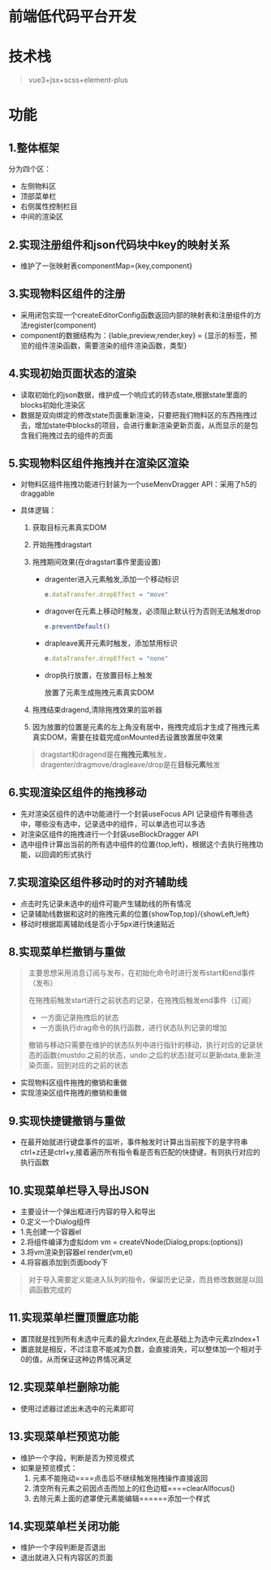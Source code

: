 # 前端低代码平台开发



# 技术栈

>vue3+jsx+scss+element-plus



# 功能

## 1.整体框架

分为四个区：

- 左侧物料区
- 顶部菜单栏
- 右侧属性控制栏目
- 中间的渲染区



## 2.实现注册组件和json代码块中key的映射关系

- 维护了一张映射表componentMap={key,component}

## 3.实现物料区组件的注册

- 采用闭包实现一个createEditorConfig函数返回内部的映射表和注册组件的方法register(component)
- component的数据结构为：{lable,preview,render,key} = {显示的标签，预览的组件渲染函数，需要渲染的组件渲染函数，类型}

## 4.实现初始页面状态的渲染

- 读取初始化的json数据，维护成一个响应式的转态state,根据state里面的blocks初始化渲染区
- 数据是双向绑定的修改state页面重新渲染，只要把我们物料区的东西拖拽过去，增加state中blocks的项目，会进行重新渲染更新页面，从而显示的是包含我们拖拽过去的组件的页面

## 5.实现物料区组件拖拽并在渲染区渲染

- 对物料区组件拖拽功能进行封装为一个useMenvDragger API：采用了h5的draggable

- 具体逻辑：

  1. 获取目标元素真实DOM

  2. 开始拖拽dragstart

  3. 拖拽期间效果(在dragstart事件里面设置)

     - dragenter进入元素触发,添加一个移动标识

       ```js
       e.dataTransfer.dropEffect = "move"
       ```

     - dragover在元素上移动时触发，必须阻止默认行为否则无法触发drop

       ```js
       e.preventDefault()
       ```

     - drapleave离开元素时触发，添加禁用标识

       ```js
       e.dataTransfer.dropEffect = "none"
       ```

     - drop执行放置，在放置目标上触发

       放置了元素生成拖拽元素真实DOM

  4. 拖拽结束dragend,清除拖拽效果的监听器

  5. 因为放置的位置是元素的左上角没有居中，拖拽完成后才生成了拖拽元素真实DOM，需要在挂载完成onMounted去设置放置居中效果

  > dragstart和dragend是在**拖拽元素**触发，dragenter/dragmove/dragleave/drop是在**目标元素**触发

## 6.实现渲染区组件的拖拽移动

- 先对渲染区组件的选中功能进行一个封装useFocus API 记录组件有哪些选中，哪些没有选中，记录选中的组件，可以单选也可以多选
- 对渲染区组件的拖拽进行一个封装useBlockDragger API
- 选中组件计算出当前的所有选中组件的位置{top,left}，根据这个去执行拖拽功能，以回调的形式执行

## 7.实现渲染区组件移动时的对齐辅助线

- 点击时先记录未选中的组件可能产生辅助线的所有情况
- 记录辅助线数据和这时的拖拽元素的位置{showTop,top}/{showLeft,left}
- 移动时根据距离辅助线是否小于5px进行快速贴近

## 8.实现菜单栏撤销与重做

> 主要思想采用消息订阅与发布，在初始化命令时进行发布start和end事件（发布）
>
> 在拖拽前触发start进行之前状态的记录，在拖拽后触发end事件（订阅）
>
> - 一方面记录拖拽后的状态
> - 一方面执行drag命令的执行函数，进行状态队列记录的增加
>
> 撤销与移动只需要在维护的状态队列中进行指针的移动，执行对应的记录状态的函数{mustdo:之前的状态，undo:之后的状态}就可以更新data,重新渲染页面，回到对应的之前的状态

- 实现物料区组件拖拽的撤销和重做
- 实现渲染区组件拖拽的撤销和重做

## 9.实现快捷键撤销与重做

- 在最开始就进行键盘事件的监听，事件触发时计算出当前按下的是字符串ctrl+z还是ctrl+y,接着遍历所有指令看是否有匹配的快捷键，有则执行对应的执行函数

## 10.实现菜单栏导入导出JSON

- 主要设计一个弹出框进行内容的导入和导出
- 0.定义一个Dialog组件
- 1.先创建一个容器el
- 2.将组件编译为虚拟dom   vm = createVNode(Dialog,props:(options))
- 3.将vm渲染到容器el   render(vm,el)
- 4.将容器添加到页面body下

> 对于导入需要定义能进入队列的指令，保留历史记录，而且修改数据是以回调函数完成的

## 11.实现菜单栏置顶置底功能

- 置顶就是找到所有未选中元素的最大zIndex,在此基础上为选中元素zIndex+1
- 置底就是相反，不过注意不能减为负数，会直接消失，可以整体加一个相对于0的值，从而保证这种边界情况满足

## 12.实现菜单栏删除功能

- 使用过滤器过滤出未选中的元素即可

## 13.实现菜单栏预览功能

- 维护一个字段，判断是否为预览模式
- 如果是预览模式：
  1. 元素不能拖动====点击后不继续触发拖拽操作直接返回
  2. 清空所有元素之前因点击而加上的红色边框====clearAllfocus()
  3. 去除元素上面的遮罩使元素能编辑======添加一个样式

## 14.实现菜单栏关闭功能

- 维护一个字段判断是否退出
- 退出就进入只有内容区的页面

